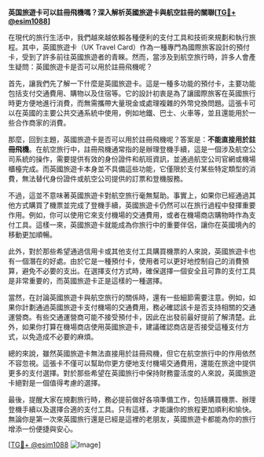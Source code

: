 **英国旅遊卡可以註冊飛機嗎？深入解析英國旅遊卡與航空註冊的關聯[[TG💪+ @esim1088](https://t.me/s/esim1088)]**

在現代的旅行生活中，我們越來越依賴各種便利的支付工具和技術來規劃和執行旅程。其中，英國旅遊卡（UK Travel Card）作為一種專門為國際旅客設計的預付卡，受到了許多前往英國旅遊者的青睞。然而，當涉及到航空旅行時，許多人會產生疑問：英國旅遊卡是否可以用於註冊飛機呢？

首先，讓我們先了解一下什麼是英國旅遊卡。這是一種多功能的預付卡，主要功能包括支付交通費用、購物以及住宿等。它的設計初衷是為了讓國際旅客在英國旅行時更方便地進行消費，而無需攜帶大量現金或處理複雜的外幣兌換問題。這張卡可以在英國的主要公共交通系統中使用，例如地鐵、巴士、火車等，並且還能用於一些合作商家的消費。

那麼，回到主題，英國旅遊卡是否可以用於註冊飛機呢？答案是：**不能直接用於註冊飛機**。在航空旅行中，註冊飛機通常指的是辦理登機手續，這是一個涉及航空公司系統的操作，需要提供有效的身份證件和航班資訊，並通過航空公司官網或機場櫃檯完成。而英國旅遊卡本身並不具備這些功能，它僅限於支付某些特定類型的消費，無法替代身份證件或航空公司提供的訂票和登機服務。

不過，這並不意味著英國旅遊卡對航空旅行毫無幫助。事實上，如果你已經通過其他方式購買了機票並完成了登機手續，英國旅遊卡仍然可以在旅行過程中發揮重要作用。例如，你可以使用它來支付機場的交通費用，或者在機場商店購物時作為支付工具。這樣一來，英國旅遊卡就能成為你旅行中的重要伴侶，讓你在英國境內的移動更加順暢。

此外，對於那些希望通過信用卡或其他支付工具購買機票的人來說，英國旅遊卡也有一個潛在的好處。由於它是一種預付卡，使用者可以更好地控制自己的消費預算，避免不必要的支出。在選擇支付方式時，確保選擇一個安全且可靠的支付工具是非常重要的，而英國旅遊卡正是這樣的一種選擇。

當然，在討論英國旅遊卡與航空旅行的關係時，還有一些細節需要注意。例如，如果你計劃通過英國旅遊卡支付機場的交通費用，務必確認該卡是否支持相關的交通運營商。有些交通運營商可能不接受預付卡，因此在出發前最好提前了解清楚。此外，如果你打算在機場商店使用英國旅遊卡，建議確認商店是否接受這種支付方式，以免造成不必要的麻煩。

總的來說，雖然英國旅遊卡無法直接用於註冊飛機，但它在航空旅行中的作用依然不容忽視。這張卡不僅可以幫助你更方便地支付機場交通費用，還能在旅途中提供更多的支付選擇。對於那些希望在英國旅行中保持財務靈活度的人來說，英國旅遊卡絕對是一個值得考慮的選擇。

最後，提醒大家在規劃旅行時，務必提前做好各項準備工作，包括購買機票、辦理登機手續以及選擇合適的支付工具。只有這樣，才能讓你的旅程更加順利和愉快。無論你是第一次來英國旅行還是已經是這裡的老朋友，英國旅遊卡都能為你的旅行增添一份便捷與安心。

[[TG💪+ @esim1088](https://t.me/s/esim1088) ![Image](https://i.postimg.cc/4NQfJmqS/Snipaste-2025-05-13-00-14-12.png)]